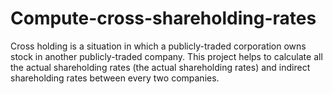 # Compute-cross-shareholding-rates
Cross holding is a situation in which a publicly-traded corporation owns stock in another publicly-traded company. This project helps to calculate all the actual shareholding rates (the actual shareholding rates) and indirect shareholding rates between every two companies. 
